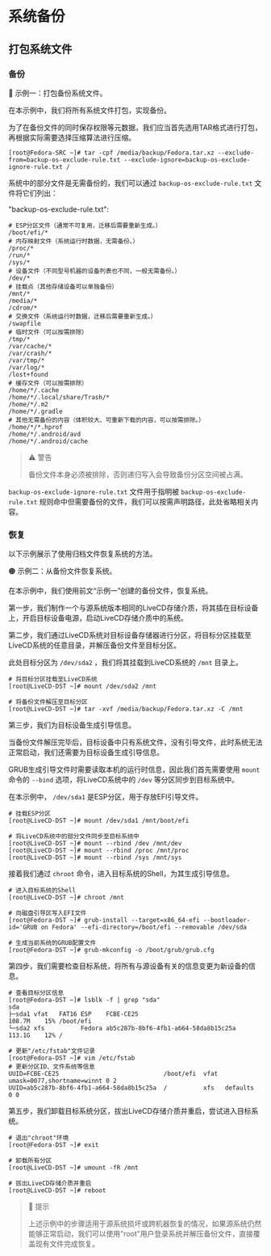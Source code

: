 # 系统备份
## 打包系统文件
### 备份


🔴 示例一：打包备份系统文件。

在本示例中，我们将所有系统文件打包，实现备份。

为了在备份文件的同时保存权限等元数据，我们应当首先选用TAR格式进行打包，再根据实际需要选择压缩算法进行压缩。

```text
[root@Fedora-SRC ~]# tar -cpf /media/backup/Fedora.tar.xz --exclude-from=backup-os-exclude-rule.txt --exclude-ignore=backup-os-exclude-ignore-rule.txt /
```

系统中的部分文件是无需备份的，我们可以通过 `backup-os-exclude-rule.txt` 文件将它们列出：

"backup-os-exclude-rule.txt":

```text
# ESP分区文件（通常不可复用，迁移后需要重新生成。）
/boot/efi/*
# 内存映射文件（系统运行时数据，无需备份。）
/proc/*
/run/*
/sys/*
# 设备文件（不同型号机器的设备列表也不同，一般无需备份。）
/dev/*
# 挂载点（其他存储设备可以单独备份）
/mnt/*
/media/*
/cdrom/*
# 交换文件（系统运行时数据，迁移后需要重新生成。）
/swapfile
# 临时文件（可以按需排除）
/tmp/*
/var/cache/*
/var/crash/*
/var/tmp/*
/var/log/*
/lost+found
# 缓存文件（可以按需排除）
/home/*/.cache
/home/*/.local/share/Trash/*
/home/*/.m2
/home/*/.gradle
# 其他无需备份的内容（体积较大、可重新下载的内容，可以按需排除。）
/home/*/*.hprof
/home/*/.android/avd
/home/*/.android/cache
```

> ⚠️ 警告
>
> 备份文件本身必须被排除，否则递归写入会导致备份分区空间被占满。

`backup-os-exclude-ignore-rule.txt` 文件用于指明被 `backup-os-exclude-rule.txt` 规则命中但需要备份的文件，我们可以按需声明路径，此处省略相关内容。

### 恢复
以下示例展示了使用归档文件恢复系统的方法。

🟠 示例二：从备份文件恢复系统。

在本示例中，我们使用前文“示例一”创建的备份文件，恢复系统。

第一步，我们制作一个与源系统版本相同的LiveCD存储介质，将其插在目标设备上，开启目标设备电源，启动LiveCD存储介质中的系统。

第二步，我们通过LiveCD系统对目标设备存储器进行分区，将目标分区挂载至LiveCD系统的任意目录，并解压备份文件至目标分区。

此处目标分区为 `/dev/sda2` ，我们将其挂载到LiveCD系统的 `/mnt` 目录上。

```text
# 将目标分区挂载至LiveCD系统
[root@LiveCD-DST ~]# mount /dev/sda2 /mnt

# 将备份文件解压至目标分区
[root@LiveCD-DST ~]# tar -xvf /media/backup/Fedora.tar.xz -C /mnt
```

第三步，我们为目标设备生成引导信息。

当备份文件解压完毕后，目标设备中只有系统文件，没有引导文件，此时系统无法正常启动，我们还需要为目标设备生成引导信息。

GRUB生成引导文件时需要读取本机的运行时信息，因此我们首先需要使用 `mount` 命令的 `--bind` 选项，将LiveCD系统中的 `/dev` 等分区同步到目标系统中。

在本示例中， `/dev/sda1` 是ESP分区，用于存放EFI引导文件。

```text
# 挂载ESP分区
[root@LiveCD-DST ~]# mount /dev/sda1 /mnt/boot/efi

# 将LiveCD系统中的部分文件同步至目标系统中
[root@LiveCD-DST ~]# mount --rbind /dev /mnt/dev
[root@LiveCD-DST ~]# mount --rbind /proc /mnt/proc
[root@LiveCD-DST ~]# mount --rbind /sys /mnt/sys
``` 

接着我们通过 `chroot` 命令，进入目标系统的Shell，为其生成引导信息。

```text
# 进入目标系统的Shell
[root@LiveCD-DST ~]# chroot /mnt

# 向磁盘引导区写入EFI文件
[root@Fedora-DST ~]# grub-install --target=x86_64-efi --bootloader-id='GRUB on Fedora' --efi-directory=/boot/efi --removable /dev/sda

# 生成当前系统的GRUB配置文件
[root@Fedora-DST ~]# grub-mkconfig -o /boot/grub/grub.cfg
``` 

第四步，我们需要检查目标系统，将所有与源设备有关的信息变更为新设备的信息。

```text
# 查看目标分区信息
[root@Fedora-DST ~]# lsblk -f | grep "sda"
sda
├─sda1 vfat   FAT16 ESP    FCBE-CE25                             108.7M    15% /boot/efi
└─sda2 xfs          Fedora ab5c287b-8bf6-4fb1-a664-58da8b15c25a  113.1G    12% /

# 更新"/etc/fstab"文件记录
[root@Fedora-DST ~]# vim /etc/fstab
# 更新分区ID、文件系统等信息
UUID=FCBE-CE25                             /boot/efi  vfat  umask=0077,shortname=winnt 0 2
UUID=ab5c287b-8bf6-4fb1-a664-58da8b15c25a  /          xfs   defaults                   0 0
``` 

第五步，我们卸载目标系统分区，拔出LiveCD存储介质并重启，尝试进入目标系统。

```text
# 退出"chroot"环境
[root@Fedora-DST ~]# exit

# 卸载所有分区
[root@LiveCD-DST ~]# umount -fR /mnt

# 拔出LiveCD存储介质并重启
[root@LiveCD-DST ~]# reboot
``` 

> 🚩 提示
>
> 上述示例中的步骤适用于源系统损坏或跨机器恢复的情况，如果源系统仍然能够正常启动，我们可以使用"root"用户登录系统并解压备份文件，直接覆盖现有文件完成恢复。

